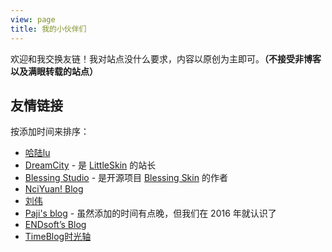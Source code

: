 ```yaml
---
view: page
title: 我的小伙伴们
---
```


欢迎和我交换友链！我对站点没什么要求，内容以原创为主即可。**（不接受非博客以及满眼转载的站点）**

## 友情链接

按添加时间来排序：

- [哈陆lu](https://halu.lu/)
- [DreamCity](https://www.littleqiu.net/) - 是 [LittleSkin](https://littleskin.cn) 的站长
- [Blessing Studio](https://blessing.studio/) - 是开源项目 [Blessing Skin](https://github.com/printempw/blessing-skin-server) 的作者
- [NciYuan! Blog](https://blog.nciyuan.net/)
- [刘伟](https://darrenliuwei.com/)
- [Paji's blog](https://blog.honoka.club/) - 虽然添加的时间有点晚，但我们在 2016 年就认识了
- [ENDsoft’s Blog](https://blog.r-ay.cn/)
- [TimeBlog时光轴](https://imrbq.cn/)

<ClientOnly>
  <vue-disqus class="mt-30" :shortname="$themeConfig.disqus" />
</ClientOnly>

<script>
export default {
  components: {
    VueDisqus: () => import(/* webpackChunkName = "vue-disqus" */ 'vue-disqus/dist/vue-disqus.vue')
  }
}
</script>
